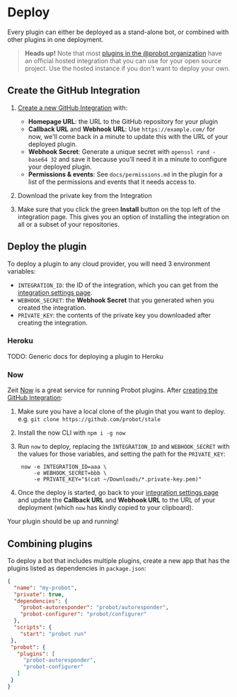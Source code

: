 # Deploy

Every plugin can either be deployed as a stand-alone bot, or combined with other plugins in one deployment.

> **Heads up!** Note that most [plugins in the @probot organization](https://github.com/search?q=topic%3Aprobot-plugin+org%3Aprobot&type=Repositories) have an official hosted integration that you can use for your open source project. Use the hosted instance if you don't want to deploy your own.

## Create the GitHub Integration

1. [Create a new GitHub Integration](https://github.com/settings/integrations/new) with:
    - **Homepage URL**: the URL to the GitHub repository for your plugin
    - **Callback URL** and **Webhook URL**: Use `https://example.com/` for now, we'll come back in a minute to update this with the URL of your deployed plugin.
    - **Webhook Secret**: Generate a unique secret with `openssl rand -base64 32` and save it because you'll need it in a minute to configure your deployed plugin.
    - **Permissions & events**: See `docs/permissions.md` in the plugin for a list of the permissions and events that it needs access to.

1. Download the private key from the Integration

1. Make sure that you click the green **Install** button on the top left of the integration page. This gives you an option of installing the integration on all or a subset of your repositories.

## Deploy the plugin

To deploy a plugin to any cloud provider, you will need 3 environment variables:

- `INTEGRATION_ID`: the ID of the integration, which you can get from the [integration settings page](https://github.com/settings/integrations).
- `WEBHOOK_SECRET`: the **Webhook Secret** that you generated when you created the integration.
- `PRIVATE_KEY`: the contents of the private key you downloaded after creating the integration.

### Heroku

TODO: Generic docs for deploying a plugin to Heroku

### Now

Zeit [Now](http://zeit.co/now) is a great service for running Probot plugins. After [creating the GitHub Integration](#create-the-github-integration):

1. Make sure you have a local clone of the plugin that you want to deploy. e.g. `git clone https://github.com/probot/stale`

1. Install the now CLI with `npm i -g now`

1. Run `now` to deploy, replacing the `INTEGRATION_ID` and `WEBHOOK_SECRET` with the values for those variables, and setting the path for the `PRIVATE_KEY`:

        now -e INTEGRATION_ID=aaa \
            -e WEBHOOK_SECRET=bbb \
            -e PRIVATE_KEY="$(cat ~/Downloads/*.private-key.pem)"

1. Once the deploy is started, go back to your [integration settings page](https://github.com/settings/integrations) and update the **Callback URL** and **Webhook URL** to the URL of your deployment (which `now` has kindly copied to your clipboard).

Your plugin should be up and running!

## Combining plugins

To deploy a bot that includes multiple plugins, create a new app that has the plugins listed as dependencies in `package.json`:

```json
{
  "name": "my-probot",
  "private": true,
  "dependencies": {
    "probot-autoresponder": "probot/autoresponder",
    "probot-configurer": "probot/configurer"
  },
  "scripts": {
    "start": "probot run"
 },
 "probot": {
   "plugins": [
     "probot-autoresponder",
     "probot-configurer"
   ]
 }
}
```
